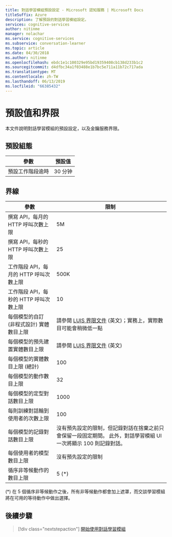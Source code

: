 ```yaml
---
title: 對話學習模組預設設定 - Microsoft 認知服務 | Microsoft Docs
titleSuffix: Azure
description: 了解預設的對話學習模組設定。
services: cognitive-services
author: nitinme
manager: nolachar
ms.service: cognitive-services
ms.subservice: conversation-learner
ms.topic: article
ms.date: 04/30/2018
ms.author: nitinme
ms.openlocfilehash: ebdc1e1c100329e95bd19359408cb138d233b1c2
ms.sourcegitcommit: d4dfbc34a1f03488e1b7bc5e711a11b72c717ada
ms.translationtype: MT
ms.contentlocale: zh-TW
ms.lasthandoff: 06/13/2019
ms.locfileid: "66385432"
---
```

# <a name="default-values-and-boundaries"></a>預設值和界限

本文件說明對話學習模組的預設設定，以及金鑰服務界限。

## <a name="default-configuration"></a>預設組態

參數 | 預設值
--- | --- 
預設工作階段逾時 | 30 分钟

## <a name="boundaries"></a>界線

參數 | 限制
--- | --- 
撰寫 API，每月的 HTTP 呼叫次數上限 | 5M
撰寫 API，每秒的 HTTP 呼叫次數上限 | 25
工作階段 API，每月的 HTTP 呼叫次數上限 | 500K
工作階段 API，每秒的 HTTP 呼叫次數上限 | 10
每個模型的自訂 (非程式設計) 實體數目上限 | 請參閱 [LUIS 界限文件](https://docs.microsoft.com/azure/cognitive-services/luis/luis-boundaries) \(英文\)；實務上，實際數目可能會稍微低一點
每個模型的預先建置實體數目上限 | 請參閱 [LUIS 界限文件](https://docs.microsoft.com/azure/cognitive-services/luis/luis-boundaries) \(英文\)
每個模型的實體數目上限 (總計) | 100
每個模型的動作數目上限 | 32
每個模型的定型對話數目上限 | 1000
每則訓練對話輪到使用者的次數上限 | 100
每個模型的記錄對話數目上限 | 沒有預先設定的限制，但記錄對話在捨棄之前只會保留一段固定期間。  此外，對話學習模組 UI 一次將顯示 100 則記錄對話。 
每個使用者的模型數目上限 | 沒有預先設定的限制
循序非等候動作的數目上限 | 5 (*)

(*) 在 5 個循序非等候動作之後，所有非等候動作都會加上遮罩，而交談學習模組將在可用的等待動作中做出選擇。

## <a name="next-steps"></a>後續步驟

> [!div class="nextstepaction"]
> [開始使用對話學習模組](./quickstart.md)
